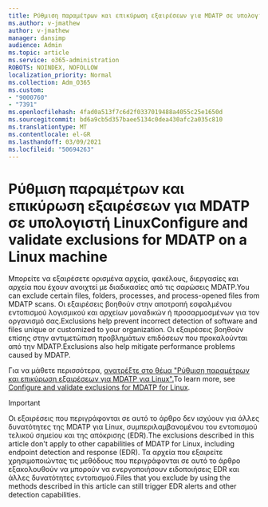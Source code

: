 ```yaml
---
title: Ρύθμιση παραμέτρων και επικύρωση εξαιρέσεων για MDATP σε υπολογιστή Linux
ms.author: v-jmathew
author: v-jmathew
manager: dansimp
audience: Admin
ms.topic: article
ms.service: o365-administration
ROBOTS: NOINDEX, NOFOLLOW
localization_priority: Normal
ms.collection: Adm_O365
ms.custom:
- "9000760"
- "7391"
ms.openlocfilehash: 4fad0a513f7c6d2f0337019488a4055c25e1650d
ms.sourcegitcommit: bd6a9cb5d357baee5134c0dea430afc2a035c810
ms.translationtype: MT
ms.contentlocale: el-GR
ms.lasthandoff: 03/09/2021
ms.locfileid: "50694263"
---
```

# <a name="configure-and-validate-exclusions-for-mdatp-on-a-linux-machine"></a><span data-ttu-id="cd759-102">Ρύθμιση παραμέτρων και επικύρωση εξαιρέσεων για MDATP σε υπολογιστή Linux</span><span class="sxs-lookup"><span data-stu-id="cd759-102">Configure and validate exclusions for MDATP on a Linux machine</span></span>

<span data-ttu-id="cd759-103">Μπορείτε να εξαιρέσετε ορισμένα αρχεία, φακέλους, διεργασίες και αρχεία που έχουν ανοιχτεί με διαδικασίες από τις σαρώσεις MDATP.</span><span class="sxs-lookup"><span data-stu-id="cd759-103">You can exclude certain files, folders, processes, and process-opened files from MDATP scans.</span></span> <span data-ttu-id="cd759-104">Οι εξαιρέσεις βοηθούν στην αποτροπή εσφαλμένου εντοπισμού λογισμικού και αρχείων μοναδικών ή προσαρμοσμένων για τον οργανισμό σας.</span><span class="sxs-lookup"><span data-stu-id="cd759-104">Exclusions help prevent incorrect detection of software and files unique or customized to your organization.</span></span> <span data-ttu-id="cd759-105">Οι εξαιρέσεις βοηθούν επίσης στην αντιμετώπιση προβλημάτων επιδόσεων που προκαλούνται από την MDATP.</span><span class="sxs-lookup"><span data-stu-id="cd759-105">Exclusions also help mitigate performance problems caused by MDATP.</span></span>

<span data-ttu-id="cd759-106">Για να μάθετε περισσότερα, [ανατρέξτε στο θέμα "Ρύθμιση παραμέτρων και επικύρωση εξαιρέσεων για MDATP για Linux".](https://go.microsoft.com/fwlink/?linkid=2144517)</span><span class="sxs-lookup"><span data-stu-id="cd759-106">To learn more, see [Configure and validate exclusions for MDATP for Linux](https://go.microsoft.com/fwlink/?linkid=2144517).</span></span>

> [!IMPORTANT]
> <span data-ttu-id="cd759-107">Οι εξαιρέσεις που περιγράφονται σε αυτό το άρθρο δεν ισχύουν για άλλες δυνατότητες της MDATP για Linux, συμπεριλαμβανομένου του εντοπισμού τελικού σημείου και της απόκρισης (EDR).</span><span class="sxs-lookup"><span data-stu-id="cd759-107">The exclusions described in this article don't apply to other capabilities of MDATP for Linux, including endpoint detection and response (EDR).</span></span> <span data-ttu-id="cd759-108">Τα αρχεία που εξαιρείτε χρησιμοποιώντας τις μεθόδους που περιγράφονται σε αυτό το άρθρο εξακολουθούν να μπορούν να ενεργοποιήσουν ειδοποιήσεις EDR και άλλες δυνατότητες εντοπισμού.</span><span class="sxs-lookup"><span data-stu-id="cd759-108">Files that you exclude by using the methods described in this article can still trigger EDR alerts and other detection capabilities.</span></span>
